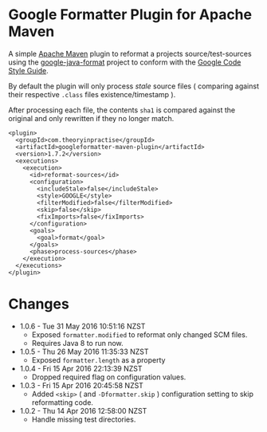 # Google Formatter Plugin for Apache Maven

A simple [Apache Maven](http://maven.apache.org) plugin to reformat
a projects source/test-sources using the [google-java-format](https://github.com/google/google-java-format)
project to conform with the [Google Code Style Guide](https://google.github.io/styleguide/javaguide.html).

By default the plugin will only process _stale_ source files ( comparing
against their respective `.class` files existence/timestamp ).

After processing each file, the contents `sha1` is compared against the
original and only rewritten if they no longer match.

    <plugin>
      <groupId>com.theoryinpractise</groupId>
      <artifactId>googleformatter-maven-plugin</artifactId>
      <version>1.7.2</version>
      <executions>
        <execution>
          <id>reformat-sources</id>
          <configuration>
            <includeStale>false</includeStale>
            <style>GOOGLE</style>
            <filterModified>false</filterModified>
            <skip>false</skip>
            <fixImports>false</fixImports>
          </configuration>
          <goals>
            <goal>format</goal>
          </goals>
          <phase>process-sources</phase>
        </execution>
      </executions>
    </plugin>

# Changes

* 1.0.6 - Tue 31 May 2016 10:51:16 NZST
  * Exposed `formatter.modified` to reformat only changed SCM files.
  * Requires Java 8 to run now.
* 1.0.5 - Thu 26 May 2016 11:35:33 NZST
  * Exposed `formatter.length` as a property
* 1.0.4 - Fri 15 Apr 2016 22:13:39 NZST
  * Dropped required flag on configuration values.
* 1.0.3 - Fri 15 Apr 2016 20:45:58 NZST
  * Added `<skip>` ( and `-Dformatter.skip` ) configuration setting to skip reformatting code.
* 1.0.2 - Thu 14 Apr 2016 12:58:00 NZST
  * Handle missing test directories.
